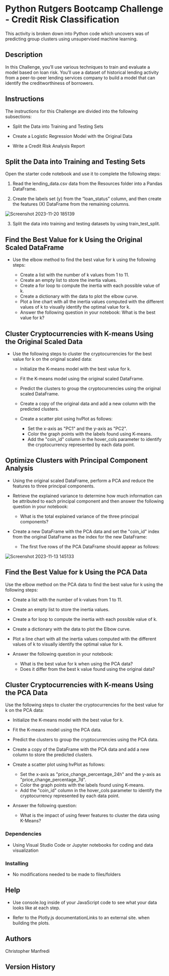 # Python Rutgers Bootcamp Challenge - Credit Risk Classification

This activity is broken down into Python code which uncovers was of predicting group clusters using unsupervised machine learning. 

## Description

In this Challenge, you’ll use various techniques to train and evaluate a model based on loan risk. You’ll use a dataset of historical lending activity from a peer-to-peer lending services company to build a model that can identify the creditworthiness of borrowers.

## Instructions

The instructions for this Challenge are divided into the following subsections:

* Split the Data into Training and Testing Sets

* Create a Logistic Regression Model with the Original Data

* Write a Credit Risk Analysis Report

## Split the Data into Training and Testing Sets

Open the starter code notebook and use it to complete the following steps:

1. Read the lending_data.csv data from the Resources folder into a Pandas DataFrame.

2. Create the labels set (y) from the “loan_status” column, and then create the features (X) DataFrame from the remaining columns.

![Screenshot 2023-11-20 185139](https://github.com/Connextstrategy/CryptoClustering/assets/18508699/bc998e7f-a825-4052-b727-305e858937e3)

3. Split the data into training and testing datasets by using train_test_split.



## Find the Best Value for k Using the Original Scaled DataFrame

* Use the elbow method to find the best value for k using the following steps:
  
  * Create a list with the number of k values from 1 to 11.
  * Create an empty list to store the inertia values.
  * Create a for loop to compute the inertia with each possible value of k.
  * Create a dictionary with the data to plot the elbow curve.
  * Plot a line chart with all the inertia values computed with the different values of k to visually identify the optimal value for k.
  * Answer the following question in your notebook: What is the best value for k?
 
 ## Cluster Cryptocurrencies with K-means Using the Original Scaled Data


* Use the following steps to cluster the cryptocurrencies for the best value for k on the original scaled data:
  
  * Initialize the K-means model with the best value for k.
  * Fit the K-means model using the original scaled DataFrame.
  * Predict the clusters to group the cryptocurrencies using the original scaled DataFrame.
  * Create a copy of the original data and add a new column with the predicted clusters.
  * Create a scatter plot using hvPlot as follows:
    
    *  Set the x-axis as "PC1" and the y-axis as "PC2".
    *  Color the graph points with the labels found using K-means.
    *  Add the "coin_id" column in the hover_cols parameter to identify the cryptocurrency represented by each data point.
 
 ## Optimize Clusters with Principal Component Analysis
 
* Using the original scaled DataFrame, perform a PCA and reduce the features to three principal components.
  
* Retrieve the explained variance to determine how much information can be attributed to each principal component and then answer the following question in your notebook:
  
  * What is the total explained variance of the three principal components?
    
* Create a new DataFrame with the PCA data and set the "coin_id" index from the original DataFrame as the index for the new DataFrame:
  
  * The first five rows of the PCA DataFrame should appear as follows:

![Screenshot 2023-11-13 145133](https://github.com/Connextstrategy/CryptoClustering/assets/18508699/508359d4-23df-4b8b-b5c8-1fa88a48147c)

 ## Find the Best Value for k Using the PCA Data

 Use the elbow method on the PCA data to find the best value for k using the following steps:
 
   * Create a list with the number of k-values from 1 to 11.
   * Create an empty list to store the inertia values.
   * Create a for loop to compute the inertia with each possible value of k.
   * Create a dictionary with the data to plot the Elbow curve.
   * Plot a line chart with all the inertia values computed with the different values of k to visually identify the optimal value for k.
     
   * Answer the following question in your notebook:
       * What is the best value for k when using the PCA data?
       * Does it differ from the best k value found using the original data?

## Cluster Cryptocurrencies with K-means Using the PCA Data

Use the following steps to cluster the cryptocurrencies for the best value for k on the PCA data:

   * Initialize the K-means model with the best value for k.
   * Fit the K-means model using the PCA data.
   * Predict the clusters to group the cryptocurrencies using the PCA data.
   * Create a copy of the DataFrame with the PCA data and add a new column to store the predicted clusters.
   * Create a scatter plot using hvPlot as follows:
     
       * Set the x-axis as "price_change_percentage_24h" and the y-axis as "price_change_percentage_7d".
       * Color the graph points with the labels found using K-means.
       * Add the "coin_id" column in the hover_cols parameter to identify the cryptocurrency represented by each data point.
         
   * Answer the following question:
     
       * What is the impact of using fewer features to cluster the data using K-Means?

### Dependencies

* Using Visual Studio Code or Jupyter notebooks for coding and data visualization

### Installing

* No modifications needed to be made to files/folders

## Help

* Use console.log inside of your JavaScript code to see what your data looks like at each step.

* Refer to the Plotly.js documentationLinks to an external site. when building the plots.

## Authors

Christopher Manfredi

## Version History
